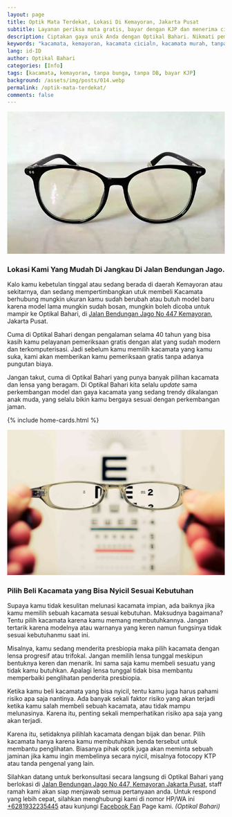 ```yaml
---
layout: page
title: Optik Mata Terdekat, Lokasi Di Kemayoran, Jakarta Pusat
subtitle: Layanan periksa mata gratis, bayar dengan KJP dan menerima cicilan
description: Ciptakan gaya unik Anda dengan Optikal Bahari. Nikmati pemeriksaan mata gratis & jelajahi berbagai pilihan bingkai di toko kami di Kemayoran Jakarta Pusat
keywords: "kacamata, kemayoran, kacamata cicialn, kacamata murah, tanpa bunga, tanpa DP, bayar KJP"
lang: id-ID
author: Optikal Bahari
categories: [Info]
tags: [kacamata, kemayoran, tanpa bunga, tanpa DB, bayar KJP]
background: /assets/img/posts/014.webp
permalink: /optik-mata-terdekat/
comments: false
---
```


<div class="card shadow p-3 bg-white mb-5">
  <img
    itemprop="image"
    src="/assets/img/posts/kacamata-cicilan/kacamata-cicilan.webp"
    class="card-img-top"
    alt="kacamata cicilan">
  <div class="card-body">
    <h3 class="card-title">
      Lokasi Kami Yang Mudah Di Jangkau Di Jalan Bendungan Jago.
    </h3>
    <p class="card-text text-left">
      Kalo kamu kebetulan tinggal atau sedang berada di daerah Kemayoran atau sekitarnya, dan sedang mempertimbangkan utuk membeli Kacamata berhubung mungkin ukuran kamu sudah berubah atau butuh model baru karena model lama mungkin sudah bosan, mungkin boleh dicoba untuk mampir ke Optikal Bahari, di
      <a href="{{"/lokasi" | relative_url }}" title="Optikal Bahari, Jakarta Pusat">Jalan Bendungan Jago No 447 Kemayoran</a>, Jakarta Pusat.
    </p>
    <p class="card-text text-left">
      Cuma di Optikal Bahari dengan pengalaman selama 40 tahun yang bisa kasih kamu pelayanan pemeriksaan gratis dengan alat yang sudah modern dan terkomputerisasi. Jadi sebelum kamu memilih kacamata yang kamu suka, kami akan memberikan kamu pemeriksaan gratis tanpa adanya pungutan biaya.
    </p>
    <p class="card-text text-left">
      Jangan takut, cuma di Optikal Bahari yang punya banyak pilihan kacamata dan lensa yang beragam. Di Optikal Bahari kita selalu
      <em>update</em>
      sama perkembangan model dan gaya kacamata yang sedang trendy dikalangan anak muda, yang selalu bikin kamu bergaya sesuai dengan perkembangan jaman.
    </p>
  </div>
</div>

{% include home-cards.html %}

<div class="card shadow p-3 bg-white mb-5">
  <img
    src="/assets/img/bg-about.webp"
    class="card-img-top"
    alt="Pilih Beli Kacamata yang Bisa Nyicil Sesuai Kebutuhan">
  <div class="card-body">
    <h3 class="card-title">
      Pilih Beli Kacamata yang Bisa Nyicil Sesuai Kebutuhan
    </h3>
    <p class="card-text text-left">
      Supaya kamu tidak kesulitan melunasi kacamata impian, ada baiknya jika kamu memilih sebuah kacamata sesuai kebutuhan. Maksudnya bagaimana? Tentu pilih kacamata karena kamu memang membutuhkannya. Jangan tertarik karena modelnya atau warnanya yang keren namun fungsinya tidak sesuai kebutuhanmu saat ini.
    </p>
    <p class="card-text text-left">
      Misalnya, kamu sedang menderita presbiopia maka pilih kacamata dengan lensa progresif atau trifokal. Jangan memilih lensa tunggal meskipun bentuknya keren dan menarik. Ini sama saja kamu membeli sesuatu yang tidak kamu butuhkan. Apalagi lensa tunggal tidak bisa membantu memperbaiki penglihatan penderita presbiopia.
    </p>
    <p class="card-text text-left">
      Ketika kamu beli kacamata yang bisa nyicil, tentu kamu juga harus pahami risiko apa saja nantinya. Ada banyak sekali faktor risiko yang akan terjadi ketika kamu salah membeli sebuah kacamata, atau tidak mampu melunasinya. Karena itu, penting sekali memperhatikan risiko apa saja yang akan terjadi.
    </p>
    <p class="card-text text-left">
      Karena itu, setidaknya pilihlah kacamata dengan bijak dan benar. Pilih kacamata hanya karena kamu membutuhkan benda tersebut untuk membantu penglihatan. Biasanya pihak optik juga akan meminta sebuah jaminan jika kamu ingin membelinya secara nyicil, misalnya fotocopy KTP atau tanda pengenal yang lain.
    </p>
    <p class="card-text text-left">
      Silahkan datang untuk berkonsultasi secara langsung di Optikal Bahari yang berlokasi di
      <a href="{{"/lokasi" | relative_url }}" title="Jalan Bendungan Jago No 447, Kemayoran Jakarta Pusat">Jalan Bendungan Jago No 447, Kemayoran Jakarta Pusat</a>, staff ramah kami akan siap menjawab semua pertanyaan anda. Untuk respond yang lebih cepat, silahkan menghubungi kami di nomor HP/WA ini
      <a
        href="https://api.whatsapp.com/send?phone=6281932235445&text=Hallo%2C+saya+butuh+informasi+lebih+lanjut+mengenai+Optikal+Bahari"
        id="WhatsAppClick"
        class="WhatsAppCall"
        title="Call WhatsApp">+6281932235445</a>
      atau kunjungi
      <a
        href="https://www.facebook.com/optikalbahari"
        id="FBClick"
        title="Facebook Page Optikal Bahari"
        class="FacebookPage">Facebook Fan</a>
      Page kami.
      <em>(Optikal Bahari)</em>
    </p>
  </div>
</div>